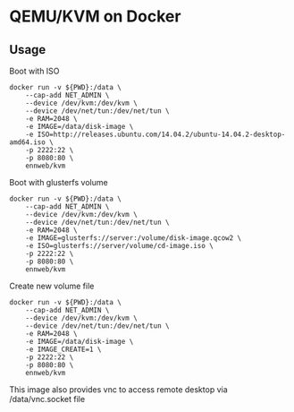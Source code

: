 # QEMU/KVM on Docker

## Usage

Boot with ISO
```
docker run -v ${PWD}:/data \
    --cap-add NET_ADMIN \
    --device /dev/kvm:/dev/kvm \
    --device /dev/net/tun:/dev/net/tun \
    -e RAM=2048 \
    -e IMAGE=/data/disk-image \
    -e ISO=http://releases.ubuntu.com/14.04.2/ubuntu-14.04.2-desktop-amd64.iso \
    -p 2222:22 \
    -p 8080:80 \
    ennweb/kvm
```


Boot with glusterfs volume
```
docker run -v ${PWD}:/data \
    --cap-add NET_ADMIN \
    --device /dev/kvm:/dev/kvm \
    --device /dev/net/tun:/dev/net/tun \
    -e RAM=2048 \
    -e IMAGE=glusterfs://server:/volume/disk-image.qcow2 \
    -e ISO=glusterfs://server/volume/cd-image.iso \
    -p 2222:22 \
    -p 8080:80 \
    ennweb/kvm
```


Create new volume file
```
docker run -v ${PWD}:/data \
    --cap-add NET_ADMIN \
    --device /dev/kvm:/dev/kvm \
    --device /dev/net/tun:/dev/net/tun \
    -e RAM=2048 \
    -e IMAGE=/data/disk-image \
    -e IMAGE_CREATE=1 \
    -p 2222:22 \
    -p 8080:80 \
    ennweb/kvm
```


This image also provides vnc to access remote desktop via /data/vnc.socket file
